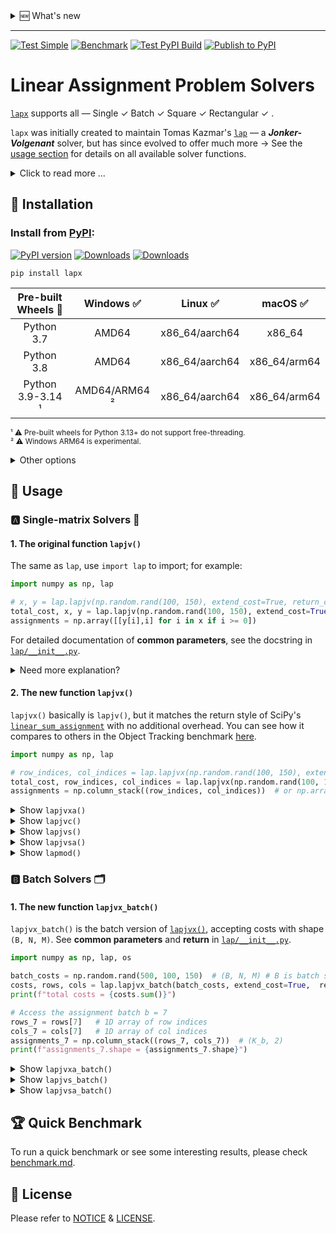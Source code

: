 <details><summary>🆕 What's new</summary><br>

- 2025/10/27: [v0.8.0](https://github.com/rathaROG/lapx/releases/tag/v0.8.0) introduced **`lapjvx_batch()`**, **`lapjvxa_batch()`**, **`lapjvs_batch()`**, **`lapjvsa_batch()`** and **`lapjvsa()`**.
- 2025/10/21: [v0.7.0](https://github.com/rathaROG/lapx/releases/tag/v0.7.0) introduced **`lapjvs()`**.
- 2025/10/16: [v0.6.0](https://github.com/rathaROG/lapx/releases/tag/v0.6.0) introduced **`lapjvx()`**, **`lapjvxa()`**, and **`lapjvc()`**.
- 2025/10/15: [v0.5.13](https://github.com/rathaROG/lapx/releases/tag/v0.5.13) added Python 3.14 support.
- 2024/12/01: The original [`lap`](https://github.com/gatagat/lap) and [`lapx`](https://github.com/rathaROG/lapx) have been merged.

</details>

---

[![Test Simple](https://github.com/rathaROG/lapx/actions/workflows/test_simple.yaml/badge.svg)](https://github.com/rathaROG/lapx/actions/workflows/test_simple.yaml)
[![Benchmark](https://github.com/rathaROG/lapx/actions/workflows/benchmark.yaml/badge.svg)](https://github.com/rathaROG/lapx/actions/workflows/benchmark.yaml)
[![Test PyPI Build](https://github.com/rathaROG/lapx/actions/workflows/prepublish.yaml/badge.svg)](https://github.com/rathaROG/lapx/actions/workflows/prepublish.yaml)
[![Publish to PyPI](https://github.com/rathaROG/lapx/actions/workflows/publish.yaml/badge.svg)](https://github.com/rathaROG/lapx/actions/workflows/publish.yaml)

# Linear Assignment Problem Solvers

[`lapx`](https://github.com/rathaROG/lapx) supports all — Single ✓ Batch ✓ Square ✓ Rectangular ✓ .

`lapx` was initially created to maintain Tomas Kazmar's [`lap`](https://github.com/gatagat/lap) — a ***Jonker-Volgenant*** solver, but has since evolved to offer much more -> See the [usage section](https://github.com/rathaROG/lapx#-usage) for details on all available solver functions.

<details><summary>Click to read more ...</summary><br>

All [linear assignment problem](https://en.wikipedia.org/wiki/Assignment_problem) solvers in `lapx` are based on ***Jonker-Volgenant*** algorithm for dense LAPJV ¹ or sparse LAPMOD ² matrices. Tomas Kazmar's [`lap`](https://github.com/gatagat/lap) implemented the core **`lapjv()`** and **`lapmod()`** from scratch based solely on the papers ¹˒² and the public domain Pascal implementation provided by A. Volgenant ³. 

<sup>¹ R. Jonker and A. Volgenant, "A Shortest Augmenting Path Algorithm for Dense and Sparse Linear Assignment Problems", Computing 38, 325-340 (1987) </sup><br>
<sup>² A. Volgenant, "Linear and Semi-Assignment Problems: A Core Oriented Approach", Computer Ops Res. 23, 917-932 (1996) </sup><br>
<sup>³ http://www.assignmentproblems.com/LAPJV.htm | [[archive.org](https://web.archive.org/web/20220221010749/http://www.assignmentproblems.com/LAPJV.htm)] </sup><br>

</details>

## 💽 Installation

### Install from [PyPI](https://pypi.org/project/lapx/):

[![PyPI version](https://badge.fury.io/py/lapx.svg)](https://badge.fury.io/py/lapx)
[![Downloads](https://static.pepy.tech/badge/lapx)](https://pepy.tech/project/lapx)
[![Downloads](https://static.pepy.tech/badge/lapx/month)](https://pepy.tech/project/lapx)

```
pip install lapx
```

| **Pre-built Wheels** 🛞 | **Windows** ✅ | **Linux** ✅ | **macOS** ✅ |
|:---:|:---:|:---:|:---:|
| Python 3.7 | AMD64 | x86_64/aarch64 | x86_64 |
| Python 3.8 | AMD64 | x86_64/aarch64 | x86_64/arm64 |
| Python 3.9-3.14 ¹ | AMD64/ARM64 ² | x86_64/aarch64 | x86_64/arm64 |

<sup>¹ ⚠️ Pre-built wheels for Python 3.13+ do not support free-threading. </sup><br>
<sup>² ⚠️ Windows ARM64 is experimental. </sup><br>


<details><summary>Other options</summary>

### Install from GitHub repo (Require C++ compiler):

```
pip install git+https://github.com/rathaROG/lapx.git
```

### Build and install (Require C++ compiler):

```
git clone https://github.com/rathaROG/lapx.git
cd lapx
pip install "setuptools>=67.8.0"
pip install wheel build
python -m build --wheel
cd dist
```

</details>

## 🧪 Usage

### 🅰️ Single-matrix Solvers 📄

#### 1. The original function ``lapjv()``

The same as `lap`, use `import lap` to import; for example:

```python
import numpy as np, lap

# x, y = lap.lapjv(np.random.rand(100, 150), extend_cost=True, return_cost=False)
total_cost, x, y = lap.lapjv(np.random.rand(100, 150), extend_cost=True, return_cost=True)
assignments = np.array([[y[i],i] for i in x if i >= 0])
```

For detailed documentation of **common parameters**, see the docstring in [`lap/__init__.py`](https://github.com/rathaROG/lapx/blob/main/lap/__init__.py).

<details><summary>Need more explanation?</summary>

The function `lapjv()` returns the assignment cost `cost` and two arrays `x` and `y`. If cost matrix `C` has shape NxM, then `x` is a size-N array specifying to which column each row is assigned, and `y` is a size-M array specifying to which row each column is assigned. For example, an output of `x = [1, 0]` indicates that row 0 is assigned to column 1 and row 1 is assigned to column 0. Similarly, an output of `x = [2, 1, 0]` indicates that row 0 is assigned to column 2, row 1 is assigned to column 1, and row 2 is assigned to column 0.

Note that this function *does not* return the assignment matrix (as done by SciPy's [`linear_sum_assignment`](https://docs.scipy.org/doc/scipy/reference/generated/scipy.optimize.linear_sum_assignment.html) and lapsolver's [`solve dense`](https://github.com/cheind/py-lapsolver)). The assignment matrix can be constructed from `x` as follows:

```python
A = np.zeros((N, M))
for i in range(N):
    A[i, x[i]] = 1
```

Equivalently, we could construct the assignment matrix from `y`:

```python
A = np.zeros((N, M))
for j in range(M):
    A[y[j], j] = 1
```

Finally, note that the outputs are redundant: we can construct `x` from `y`, and vise versa:

```python
x = [np.where(y == i)[0][0] for i in range(N)]
y = [np.where(x == j)[0][0] for j in range(M)]
```

</details>

#### 2. The new function ``lapjvx()``

`lapjvx()` basically is `lapjv()`, but it matches the return style of SciPy's [`linear_sum_assignment`](https://docs.scipy.org/doc/scipy/reference/generated/scipy.optimize.linear_sum_assignment.html) with no additional overhead. You can see how it compares to others in the Object Tracking benchmark [here](https://github.com/rathaROG/lapx/blob/main/benchmark.md#-object-tracking).

```python
import numpy as np, lap

# row_indices, col_indices = lap.lapjvx(np.random.rand(100, 150), extend_cost=True, return_cost=False)
total_cost, row_indices, col_indices = lap.lapjvx(np.random.rand(100, 150), extend_cost=True, return_cost=True)
assignments = np.column_stack((row_indices, col_indices))  # or np.array(list(zip(row_indices, col_indices)))
```

<details><summary>Show <code>lapjvxa()</code></summary>

#### 3. The new function ``lapjvxa()``

`lapjvxa()` is essentially the same as `lapjvx()`, but it returns assignments with shape `(K, 2)` directly — no additional or manual post-processing required. `lapjvxa()` is optimized for applications that only need the final assignments and do not require control over the `cost_limit` parameter.

```python
import numpy as np, lap

# assignments = lap.lapjvxa(np.random.rand(100, 150), extend_cost=True, return_cost=False)
total_cost, assignments = lap.lapjvxa(np.random.rand(100, 150), extend_cost=True, return_cost=True)
```

</details>

<details><summary>Show <code>lapjvc()</code></summary>

#### 4. The new function ``lapjvc()``

`lapjvc()` is an enhanced version of Christoph Heindl's [py-lapsolver](https://github.com/cheind/py-lapsolver). `lapjvc()` is as fast as (if not faster than) other functions when `n=m` (the cost matrix is square), but it is much slower when `n≠m` (the cost matrix is rectangular). This function adopts the return style of `lapjvx()` — the same as SciPy's [`linear_sum_assignment`](https://docs.scipy.org/doc/scipy/reference/generated/scipy.optimize.linear_sum_assignment.html).

```python
import numpy as np, lap

# row_indices, col_indices = lap.lapjvc(np.random.rand(100, 150), return_cost=False)
total_cost, row_indices, col_indices = lap.lapjvc(np.random.rand(100, 150), return_cost=True)
assignments = np.column_stack((row_indices, col_indices))  # or np.array(list(zip(row_indices, col_indices)))
```

</details>

<details><summary>Show <code>lapjvs()</code></summary>

#### 5. The new function ``lapjvs()``

`lapjvs()` is an enhanced version of Vadim Markovtsev's [`lapjv`](https://github.com/src-d/lapjv). While `lapjvs()` does not use CPU special instruction sets like the original implementation, it still delivers comparable performance. It natively supports both square and rectangular cost matrices and can produce output either in SciPy's [`linear_sum_assignment`](https://docs.scipy.org/doc/scipy/reference/generated/scipy.optimize.linear_sum_assignment.html) style or `(x, y)` mappings. See the [docstring here](https://github.com/rathaROG/lapx/blob/main/lap/lapjvs.py) for more details.

```python
import numpy as np, lap

# row_indices, col_indices = lap.lapjvs(np.random.rand(100, 150), return_cost=False, jvx_like=True)
total_cost, row_indices, col_indices = lap.lapjvs(np.random.rand(100, 150), return_cost=True, jvx_like=True)
assignments = np.column_stack((row_indices, col_indices))  # or np.array(list(zip(row_indices, col_indices)))
```

</details>

<details><summary>Show <code>lapjvsa()</code></summary>

#### 6. The new function ``lapjvsa()``

`lapjvsa()` is essentially the same as `lapjvs()`, but it returns assignments with shape `(K, 2)` directly — no additional or manual post-processing required.

```python
import numpy as np, lap

# assignments = lap.lapjvsa(np.random.rand(100, 150), return_cost=False)
total_cost, assignments = lap.lapjvsa(np.random.rand(100, 150), return_cost=True)
```

</details>

<details><summary>Show <code>lapmod()</code></summary>

#### 7. The original function ``lapmod()``

For see the [docstring](https://github.com/rathaROG/lapx/blob/8d56b42265a23c3b5a290b1039dacaac70dfe60d/lap/lapmod.py#L275) for details.

```python
import numpy as np, lap, time

n, m = 1000, 1000
cm = np.random.rand(n, m)

t0 = time.time()
c1, x1, y1 = lap.lapjv(cm, return_cost=True)
print(f"lapjv:  cost={c1:.6f}, time={time.time()-t0:.4f}s")

cc, kk, ii = cm.ravel(), np.tile(np.arange(m), n), np.arange(0, n*m+1, m)
t1 = time.time()
c2, x2, y2 = lap.lapmod(n, cc, ii, kk, return_cost=True)
print(f"lapmod: cost={c2:.6f}, time={time.time()-t1:.4f}s")
print("Assignments identical?", (np.all(x1 == x2) and np.all(y1 == y2)))
```

</details>

### 🅱️ Batch Solvers 🗂️

#### 1. The new function ``lapjvx_batch()``

`lapjvx_batch()` is the batch version of [`lapjvx()`](https://github.com/rathaROG/lapx#2-the-new-function-lapjvx), accepting costs with shape `(B, N, M)`. See **common parameters** and **return** in [`lap/__init__.py`](https://github.com/rathaROG/lapx/blob/main/lap/__init__.py).

```python
import numpy as np, lap, os

batch_costs = np.random.rand(500, 100, 150)  # (B, N, M) # B is batch size
costs, rows, cols = lap.lapjvx_batch(batch_costs, extend_cost=True,  return_cost=True, n_threads=os.cpu_count())
print(f"total costs = {costs.sum()}")

# Access the assignment batch b = 7
rows_7 = rows[7]   # 1D array of row indices
cols_7 = cols[7]   # 1D array of col indices
assignments_7 = np.column_stack((rows_7, cols_7))  # (K_b, 2)
print(f"assignments_7.shape = {assignments_7.shape}")
```

<details><summary>Show <code>lapjvxa_batch()</code></summary>

#### 2. The new function ``lapjvxa_batch()``

`lapjvxa_batch()` is the batch version of [`lapjvxa()`](https://github.com/rathaROG/lapx#3-the-new-function-lapjvxa), accepting costs with shape `(B, N, M)`. See **common parameters** and **return** in [`lap/__init__.py`](https://github.com/rathaROG/lapx/blob/main/lap/__init__.py).

```python
import numpy as np, lap, os

batch_costs = np.random.rand(500, 100, 150)  # (B, N, M) # B is batch size
costs, assignments = lap.lapjvxa_batch(batch_costs, extend_cost=True,  return_cost=True, n_threads=os.cpu_count())
print(f"total costs = {costs.sum()}")
print(f"len(assignments) = {len(assignments)}")
print(f"assignments[0].shape = {assignments[0].shape}")
```

</details>

<details><summary>Show <code>lapjvs_batch()</code></summary>

#### 3. The new function ``lapjvs_batch()``

`lapjvs_batch()` is the batch version of [`lapjvs()`](https://github.com/rathaROG/lapx#5-the-new-function-lapjvs), accepting costs with shape `(B, N, M)`. See **common parameters** and **return** in [`lap/__init__.py`](https://github.com/rathaROG/lapx/blob/main/lap/__init__.py).

```python
import numpy as np, lap, os

batch_costs = np.random.rand(500, 100, 150)  # (B, N, M) # B is batch size
costs, rows, cols = lap.lapjvs_batch(batch_costs, extend_cost=True,  return_cost=True, n_threads=os.cpu_count())
print(f"total costs = {costs.sum()}")

# Access the assignment batch b = 7
rows_7 = rows[7]   # 1D array of row indices
cols_7 = cols[7]   # 1D array of col indices
assignments_7 = np.column_stack((rows_7, cols_7))  # (K_b, 2)
print(f"assignments_7.shape = {assignments_7.shape}")
```

</details>

<details><summary>Show <code>lapjvsa_batch()</code></summary>

#### 4. The new function ``lapjvsa_batch()``

`lapjvsa_batch()` is the batch version of [`lapjvsa()`](https://github.com/rathaROG/lapx#6-the-new-function-lapjvxa), accepting costs with shape `(B, N, M)`. See **common parameters** and **return** in [`lap/__init__.py`](https://github.com/rathaROG/lapx/blob/main/lap/__init__.py).

```python
import numpy as np, lap, os

batch_costs = np.random.rand(500, 100, 150)  # (B, N, M) # B is batch size
costs, assignments = lap.lapjvsa_batch(batch_costs, extend_cost=True,  return_cost=True, n_threads=os.cpu_count())
print(f"total costs = {costs.sum()}")
print(f"len(assignments) = {len(assignments)}")
print(f"assignments[0].shape = {assignments[0].shape}")
```

</details>

## 🏆 Quick Benchmark

To run a quick benchmark or see some interesting results, please check [benchmark.md](https://github.com/rathaROG/lapx/blob/main/benchmark.md).

## 📝 License

Please refer to [NOTICE](https://github.com/rathaROG/lapx/blob/main/NOTICE) & [LICENSE](https://github.com/rathaROG/lapx/blob/main/LICENSE).
